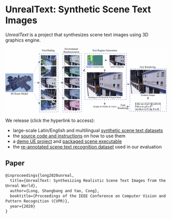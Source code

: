 # UnrealText: Synthetic Scene Text Images

_UnrealText_ is a project that synthesizes scene text images using 3D graphics engine. 

![pipeline](imgs/pipeline.jpg)


We release (click the hyperlink to access):

- large-scale Latin/English and multilingual [synthetic scene text datasets](https://github.com/Jyouhou/UnrealText/tree/master/ReleaseNote.md)
- the [source code and instructions](https://github.com/Jyouhou/UnrealText/tree/master/code/Tutorial-on-deployment.md) on how to use them
- a [demo UE project](https://github.com/Jyouhou/UnrealText/tree/master/ReleaseNote.md) and [packaged scene executable](https://github.com/Jyouhou/UnrealText/tree/master/ReleaseNote.md)
- the [re-annotated scene text recognition dataset](https://github.com/Jyouhou/Case-Sensitive-Scene-Text-Recognition-Datasets) used in our evaluation

## Paper
```
@inproceedings{long2020unreal,
  title={UnrealText: Synthesizing Realistic Scene Text Images from the Unreal World},
  author={Long, Shangbang and Yao, Cong},
  booktitle={Proceedings of the IEEE Conference on Computer Vision and Pattern Recognition (CVPR)},
  year={2020}
}
```